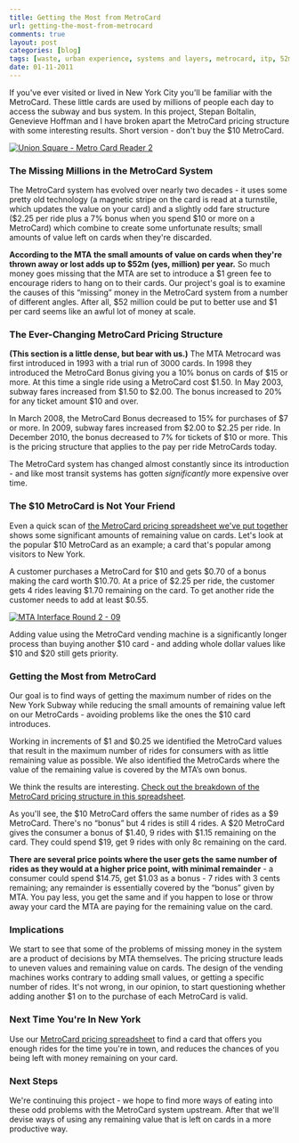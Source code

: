 ```yaml
---
title: Getting the Most from MetroCard
url: getting-the-most-from-metrocard
comments: true
layout: post
categories: [blog]
tags: [waste, urban experience, systems and layers, metrocard, itp, 52million]
date: 01-11-2011
---
```

<p class="intro">If you've ever visited or lived in New York City you'll be familiar with the MetroCard. These little cards are used by millions of people each day to access the subway and bus system. In this project, Stepan Boltalin, Genevieve Hoffman and I have broken apart the MetroCard pricing structure with some interesting results. Short version - don't buy the $10 MetroCard.</p>
<a href="http://www.flickr.com/photos/paulmmay/6224396540/" title="Union Square - Metro Card Reader 2 by paulmmay, on Flickr"><img src="http://farm7.static.flickr.com/6160/6224396540_39f2575585_z.jpg" class="photo" alt="Union Square - Metro Card Reader 2"></a>

### The Missing Millions in the MetroCard System
The MetroCard system has evolved over nearly two decades - it uses some pretty old technology (a magnetic stripe on the card is read at a turnstile, which updates the value on your card) and a slightly odd fare structure ($2.25 per ride plus a 7% bonus when you spend $10 or more on a MetroCard) which combine to create some unfortunate results; small amounts of value left on cards when they're discarded. 

**According to the MTA the small amounts of value on cards when they're thrown away or lost adds up to $52m (yes, million) per year.** So much money goes missing that the MTA are set to introduce a $1 green fee to encourage riders to hang on to their cards. Our project's goal is to examine the causes of this &#8220;missing&#8221; money in the MetroCard system from a number of different angles. After all, $52 million could be put to better use and $1 per card seems like an awful lot of money at scale.

### The Ever-Changing MetroCard Pricing Structure
**(This section is a little dense, but bear with us.)** The MTA Metrocard was first introduced in 1993 with a trial run of 3000 cards. In 1998 they introduced the MetroCard Bonus giving you a 10% bonus on cards of $15 or more. At this time a single ride using a MetroCard cost $1.50. In May 2003, subway fares increased from $1.50 to $2.00. The bonus increased to 20% for any ticket amount $10 and over. 

In March 2008, the MetroCard Bonus decreased to 15% for purchases of $7 or more. In 2009, subway fares increased from $2.00 to $2.25 per ride. In December 2010, the bonus decreased to 7% for tickets of $10 or more. This is the pricing structure that applies to the pay per ride MetroCards today.

The MetroCard system has changed almost constantly since its introduction - and like most transit systems has gotten <i>significantly</i> more expensive over time.

### The $10 MetroCard is Not Your Friend
Even a quick scan of <a href="http://bit.ly/metrocardpricing">the MetroCard pricing spreadsheet we've put together</a> shows some significant amounts of remaining value on cards. Let's look at the popular $10 MetroCard as an example; a card that's popular among visitors to New York.

A customer purchases a MetroCard for $10 and gets $0.70 of a bonus making the card worth $10.70. At a price of $2.25 per ride, the customer gets 4 rides leaving $1.70 remaining on the card. To get another ride the customer needs to add at least $0.55. 

<a href="http://www.flickr.com/photos/paulmmay/6232627514/" title="MTA Interface Round 2 - 09 by paulmmay, on Flickr"><img src="http://farm7.static.flickr.com/6096/6232627514_4269714096_z.jpg" class="photo" alt="MTA Interface Round 2 - 09"></a>

Adding value using the MetroCard vending machine is a significantly longer process than buying another $10 card - and adding whole dollar values like $10 and $20 still gets priority.&nbsp; 

### Getting the Most from MetroCard
Our goal is to find ways of getting the maximum number of rides on the New York Subway while reducing the small amounts of remaining value left on our MetroCards - avoiding problems like the ones the $10 card introduces.

Working in increments of $1 and $0.25 we identified the MetroCard values that result in the maximum number of rides for consumers with as little remaining value as possible. We also identified the MetroCards where the value of the remaining value is covered by the MTA’s own bonus. 

We think the results are interesting. <a href="http://bit.ly/metrocardpricing" title="Check out the breakdown of the MetroCard pricing structure in this spreadsheet">Check out the breakdown of the MetroCard pricing structure in this spreadsheet</a>. 

As you'll see, the $10 MetroCard offers the same number of rides as a $9 MetroCard. There's no &#8220;bonus&#8221; but 4 rides is still 4 rides. A $20 MetroCard gives the consumer a bonus of $1.40, 9 rides with $1.15 remaining on the card. They could spend $19, get 9 rides with only 8c remaining on the card. 

**There are several price points where the user gets the same number of rides as they would at a higher price point, with minimal remainder** - a consumer could spend $14.75, get $1.03 as a bonus - 7 rides with 3 cents remaining; any remainder is essentially covered by the “bonus” given by MTA. You pay less, you get the same and if you happen to lose or throw away your card the MTA are paying for the remaining value on the card. 

### Implications
We start to see that some of the problems of missing money in the system are a product of decisions by MTA themselves. The pricing structure leads to uneven values and remaining value on cards. The design of the vending machines works contrary to adding small values, or getting a specific number of rides. It's not wrong, in our opinion, to start questioning whether adding another $1 on to the purchase of each MetroCard is valid. 

### Next Time You're In New York
Use our <a href="http://bit.ly/metrocardpricing" title="MetroCard pricing structure spreadsheet">MetroCard pricing spreadsheet</a> to find a card that offers you enough rides for the time you're in town, and reduces the chances of you being left with money remaining on your card.

### Next Steps
We're continuing this project - we hope to find more ways of eating into these odd problems with the MetroCard system upstream. After that we'll devise ways of using any remaining value that is left on cards in a more productive way. 

